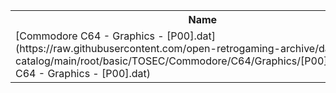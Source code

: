 <table>
<tr><th>Name</th><th>Size</th></tr>
<tr><td>[Commodore C64 - Graphics - [P00].dat](https://raw.githubusercontent.com/open-retrogaming-archive/dat-catalog/main/root/basic/TOSEC/Commodore/C64/Graphics/[P00]/Commodore C64 - Graphics - [P00].dat)</td><td>13779</td></tr>
</table>
